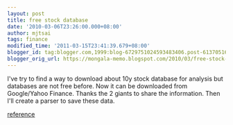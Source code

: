 ```yaml
---
layout: post
title: free stock database
date: '2010-03-06T23:26:00.000+08:00'
author: mjtsai
tags: finance
modified_time: '2011-03-15T23:41:39.679+08:00'
blogger_id: tag:blogger.com,1999:blog-6729751024593483406.post-6137051613223573665
blogger_orig_url: https://mongala-memo.blogspot.com/2010/03/free-stock-database.html
---
```


I've try to find a way to download about 10y stock database for analysis but databases are not free before. Now it can be downloaded from Google/Yahoo Finance. Thanks the 2 giants to share the information. Then I'll create a parser to save these data.

[reference](http://www.lusoft.idv.tw/index.php/archives/317)
